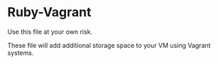 # Ruby-Vagrant 
Use this file at your own risk.

These file will add additional storage space to your VM using Vagrant systems.
